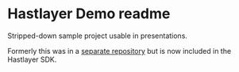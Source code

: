 # Hastlayer Demo readme



Stripped-down sample project usable in presentations.

Formerly this was in a [separate repository](https://github.com/Lombiq/Hastlayer-Demo) but is now included in the Hastlayer SDK.